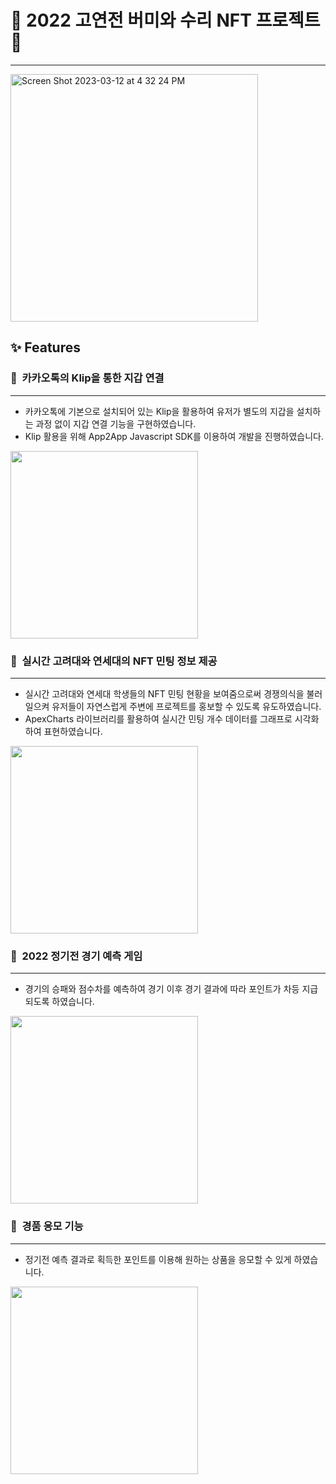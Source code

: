 # 🐯 2022 고연전 버미와 수리 NFT 프로젝트 🦅

---


<img width="396" alt="Screen Shot 2023-03-12 at 4 32 24 PM" src="https://user-images.githubusercontent.com/80827003/225569884-eb3d7d7f-58f0-4995-9299-4c9e48681d98.png">


## ✨ Features

### 🔎  카카오톡의 Klip을 통한 지갑 연결

---

- 카카오톡에 기본으로 설치되어 있는 Klip을 활용하여 유저가 별도의 지갑을 설치하는 과정 없이 지갑 연결 기능을 구현하였습니다.
- Klip 활용을 위해 App2App Javascript SDK를 이용하여 개발을 진행하였습니다.
    
<img width = "300" src = "https://user-images.githubusercontent.com/80827003/225570372-5cc750af-f790-486d-a30c-045b3ed6f4f9.png">

    

### 🔎  실시간 고려대와 연세대의 NFT 민팅 정보 제공

---

- 실시간 고려대와 연세대 학생들의 NFT 민팅 현황을 보여줌으로써 경쟁의식을 불러 일으켜 유저들이 자연스럽게 주변에 프로젝트를 홍보할 수 있도록 유도하였습니다.
- ApexCharts 라이브러리를 활용하여 실시간 민팅 개수 데이터를 그래프로 시각화하여 표현하였습니다.

<img width = "300" src = "https://user-images.githubusercontent.com/80827003/225570426-4c2cd188-5fdf-427f-b6f4-a193154dda5a.png">

### 🔎  2022 정기전 경기 예측 게임

---

- 경기의 승패와 점수차를 예측하여 경기 이후 경기 결과에 따라 포인트가 차등 지급되도록 하였습니다.

<img width = "300" src = "https://user-images.githubusercontent.com/80827003/225571524-c4e2f2f8-ea60-4434-942f-481dbbab5198.png">


### 🔎  경품 응모 기능

---

- 정기전 예측 결과로 획득한 포인트를 이용해 원하는 상품을 응모할 수 있게 하였습니다.
<img width = "300" src = "https://user-images.githubusercontent.com/80827003/225571761-f7618e1b-1e63-4eea-92f7-17f1295acc89.png">




    
    

